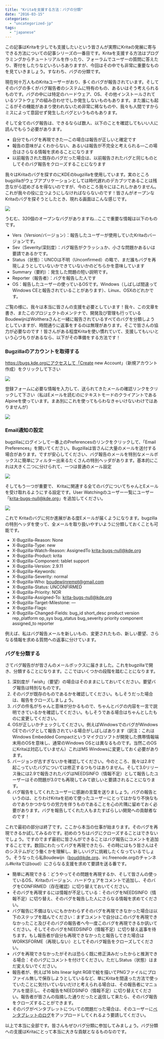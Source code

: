 ```yaml
---
title: "Kritaを支援する方法：バグの分類"
date: "2016-03-15"
categories: 
  - "uncategorized-jp"
tags: 
  - "japanese"
---
```


この記事はKritaを少しでも支援したいという皆さんが実際にKritaの発展に寄与できる方法についての記事シリーズの一番目です。Kritaを支援する方法はプログラミングからチュートリアルを作ったり、フォーラムでユーザーの質問に答えたり、寄付をしたりなどいろいろありますが、今回はその中でも非常に重要なものを見ていきましょう。すなわち、バグの分類です。

現在何十万人ものKritaユーザーがおり、多くのバグが報告されています。そしてそのバグの多くがバグ報告者のシステムに特有のもの、あるいはそう考えられるものです。バグの中には特定のハードウェア、OS、その他インストールされているソフトウェアの組み合わせでしか発生しないものもあります。また誰にも起こるがその機能があまり使われないため非常に稀なものや、我々も人間ですからミスによって意図せず発生したバグというものもあります。

そして全てのバグ報告は、できるならば数人、以下のことを確認してもいい人に読んでもらう必要があります。

- 自分でもバグを再現できた―この場合は報告が正しいと確定です
- 報告の意味がよくわからない、あるいは報告が不完全と考えられる―この場合はさらなる情報を求めることになります
- 以前報告された既存のバグだった場合は、以前報告されたバグと同じものとしてそのバグ報告をクローズすることになります

我々はKritaのバグを探すのにKDEのbugzillaを使用しています。実のところbugzillaがウェブアプリケーションとしては時代遅れのデカブツであることは残念ながら認めざるを得ないのですが、今のところ我々にはこれしかありません。これが我々の役に立つようにしなければならないのです！皆さんがオープンなKritaのバグを探そうとしたとき、現れる画面はこんな感じです。

![](images/Spectacle.Lh7342.png)

うむむ、320個のオープンなバグがありますね…ここで重要な情報は以下のものです。

- Vers（Version/バージョン）：報告したユーザーが使用していたKritaのバージョンです。
- Sev（Severity/深刻度）：バグ報告がクラッシュか、小さな問題かあるいは要請であるかです。
- Status（状態）：UNCOは不明（Unconfirmed）の略で、まだ誰もバグを再現しようとしていないかできていないかのどちらかを意味しています
- Summary（要約）：発生した問題の短い説明です。
- Reporter（報告者）：バグを報告した人です
- OS：報告したユーザーの使っているOSです。Windows（しばしば間違ってWindows CEと報告されていることがあります）、Linux、OSXのどれかです。

ご覧の様に、我々は本当に皆さんの支援を必要としています！我々、この文章を書き、またこのプロジェクトのメンテナで、開発及び管理も行っているBoudewijnはWoltheraさんと一緒に報告されているすべてのバグを分類しようとしていますが、時間通りに返事をするのは無理があります。そこで皆さんの協力が必要なのです！皆さんがある程度Kritaを使い慣れていて、支援してもいいという心づもりがあるなら、以下がその準備をする方法です！

### Bugzillaのアカウントを取得する

https://bugs.kde.orgにアクセスして「Create new Account」（新規アカウント作成）をクリックして下さい

![](images/Spectacle.nS7342-1024x492.png)

登録フォームに必要な情報を入力して、送られてきたメールの確認リンクをクリックして下さい（私はEメールを読むのにテキストモードのクライアントであるAlpineを使っています。まあ別にこれを使ってもらわなきゃいけないわけではありませんが）

![](images/Spectacle.kn7342.png)

### Email通知の設定

bugzillaにログインして一番上のPreferencesのリンクをクリックして、「Email Preferences」を開いてください。Bugzillaは皆さんに大量のメールを送付する場合があります。ですが安心してください、バグ報告のメールを特別なメールボックスに簡単にフィルター出来るたくさんの特別ヘッダがあります。基本的にこれは大きく二つに分けられて、一つは普通のメール設定

![](images/Spectacle.Ti7342.png)

そしてもう一つが重要で、 Kritaに関連する全てのバグについてちゃんとEメールを受け取れるようにする設定です。User Watchingのユーザー一覧にユーザー「krita-bugs-null@kde.org」を追加してください。

![](images/Spectacle.wZ7342-1024x452.png)

これで Kritaのバグに何か進展がある度Eメールが届くようになります。bugzillaの特別ヘッダを使って、全メールを取り扱いやすいように分類しておくことも可能です。

- X-Bugzilla-Reason: None
- X-Bugzilla-Type: new
- X-Bugzilla-Watch-Reason: AssignedTo krita-bugs-null@kde.org
- X-Bugzilla-Product: krita
- X-Bugzilla-Component: tablet support
- X-Bugzilla-Version: 2.9.11
- X-Bugzilla-Keywords:
- X-Bugzilla-Severity: normal
- X-Bugzilla-Who: boudewijnrempt@gmail.com
- X-Bugzilla-Status: UNCONFIRMED
- X-Bugzilla-Priority: NOR
- X-Bugzilla-Assigned-To: krita-bugs-null@kde.org
- X-Bugzilla-Target-Milestone: —
- X-Bugzilla-Flags:
- X-Bugzilla-Changed-Fields: bug\_id short\_desc product version rep\_platform op\_sys bug\_status bug\_severity priority component assigned\_to reporter

例えば、私はバグ報告メールを新しいもの、変更されたもの、新しい要望、さらなる情報を求める質問への返事に分けています。

### バグを分類する

さてバグ報告がが皆さんのメールボックスに届きました。これをbugzillaで開き、分類することになります。ここではいくつかの段階を踏むことになります。

1. 深刻度が「wish」（要望）の場合はそのままにしておいてください。要望バグ報告は特別なものです。
2. そのバグが既存のものであるかを確認してください。もしそうだった場合は、報告をクローズしましょう。
3. バグの件名がちゃんと意味が分かるもので、ちゃんとバグの内容を一言で説明できているかを確認してください。もしそうである場合はちゃんとしたものに変更してください。
4. OSが正しいかチェックしてください。例えばWindowsでのバグがWindows CEでのバグとして報告されている場合がしばしばあります（訳注：これはWindows Embedded Compactというマイクロソフトが開発した携帯情報端末用のOSを意味し、通常のWindows OSとは異なるものです。当然このOSにKritaは対応していません）これはMS Windowsに変更しておく必要があります。
5. バージョンが古すぎないかを確認してください。今のところ、我々は2.8で起こっていたバグについては修正するつもりはありません。そして3.0リリース後には2.9で報告されたバグはNEEDSINFO（情報不足）として報告したユーザーはその問題が3.0でも再現してみて欲しいと要請されることになります。
6. バグ報告をしてくれたユーザーに感謝の言葉を送りましょう。バグの報告というのは、とりわけKritaを初めて使ったユーザーにとってはかなり不快なものでありかつかなりの労力を伴うものであることを心の片隅に留めておく必要があります。バグを報告してくれた人もまたすばらしい開発への貢献者なのです！

これで最初の部分は終了です。ここから本当の仕事が始まります。そのバグを再現できるか試してみるのです。初めのうちはバグにクローズすることはできないでしょう。ですのでまず最初に皆さんができることはバグ報告にコメントを追加することです。数回にわたってバグを再現できたら、その時にはもう皆さんはそのシステムがどう働くかを理解し、新しいバグに挑戦したくなっているでしょう。そうなったら私Boudewijn（boud@kde.org、irc.freenode.orgのチャンネル#kritaではboud）にさらなる支援を求めて要請を送る番です。

- 簡単に再現できる：どうやってその問題を再現するか、そして皆さんの使っているOS、Kritaのバージョン、ハードウェアをコメントで追加し、そのバグをCONFIRMED（存在確認）に切り替えておいてください。
- そのバグを再現するには情報が不足している：そのバグをNEEDSINFO（情報不足）に切り替え、そのバグを報告した人にさらなる情報を求めてください。
- バグ報告に不備はないにもかかわらずそのバグを再現できなかった場合は以下のステップを踏んでください：まずコメントで自分はこのバグを再現できなかったこと及びそのバグの報告者へ今一度このバグを再現できるか訊いてください。そしてそのバグをNEEDSINFO（情報不足）に切り替え返事を待ちます。もし報告者が自分も再現できなかったと報告してきた場合はWORKSFORME（再現しない）としてそのバグ報告をクローズしてください。
- バグを再現できなかったがそれは恐らく既に修正済みだったからと推測できる場合：そのバグにコメントを付けてください。ただしStatus（状態）はまだ変えないでください。
- 報告者が、例えば16 bits linear light RGBで絵を描いてPNGファイルにプロファイル無しで保存しようとしているなど、単にKritaを間違った方法で使っていたことに気付いていないだけと考えられる場合は、その報告者にマニュアルを提示し、その報告をNEEDSINFO（情報不足）に切り替えてください。報告者が皆さんの指摘した通りだったと返信して来たら、そのバグ報告をクローズすることができます。
- そのバグがペンタブレットについての問題だった場合は、そのユーザーに[ペンタブレットのログ](https://docs.krita.org/KritaFAQ#What_if_your_tablet_is_not_recognized_by_Krita.3F)をアップロードしてくれるよう要請してください。

以上で本当に全部です。皆さんもぜひバグ分類に参加してみましょう。バグ分類への支援はKritaにとって本当に大きな貢献となるものなのです。

